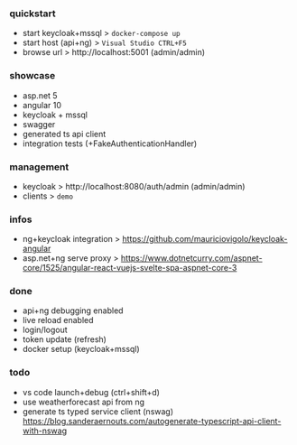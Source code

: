 ### quickstart
- start keycloak+mssql > `docker-compose up`
- start host (api+ng) > `Visual Studio CTRL+F5`
- browse url > http://localhost:5001 (admin/admin)

### showcase
- asp.net 5
- angular 10
- keycloak + mssql
- swagger
- generated ts api client
- integration tests (+FakeAuthenticationHandler)

### management
- keycloak > http://localhost:8080/auth/admin (admin/admin) 
- clients > `demo`

### infos
- ng+keycloak integration > https://github.com/mauriciovigolo/keycloak-angular
- asp.net+ng serve proxy > https://www.dotnetcurry.com/aspnet-core/1525/angular-react-vuejs-svelte-spa-aspnet-core-3

### done
- api+ng debugging enabled
- live reload enabled
- login/logout
- token update (refresh)
- docker setup (keycloak+mssql)

### todo
- vs code launch+debug (ctrl+shift+d)
- use weatherforecast api from ng
- generate ts typed service client (nswag) https://blog.sanderaernouts.com/autogenerate-typescript-api-client-with-nswag